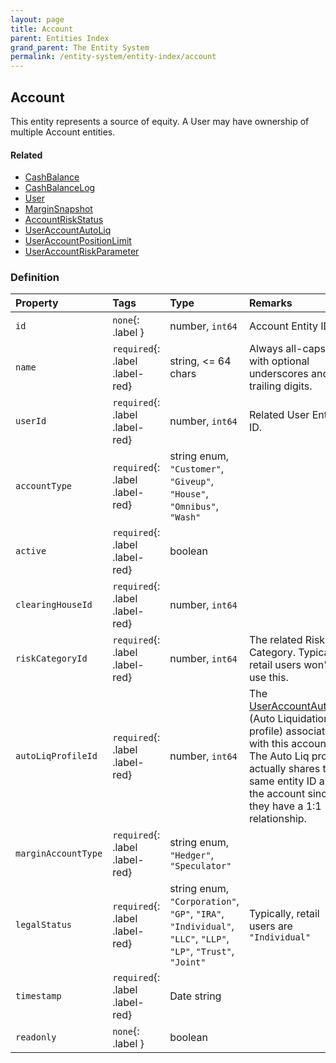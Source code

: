 ```yaml
---
layout: page
title: Account
parent: Entities Index
grand_parent: The Entity System
permalink: /entity-system/entity-index/account
---
```


## Account
This entity represents a source of equity. A User may have ownership of multiple Account entities.

#### Related
- [CashBalance]({{site.baseurl}}/entity-system/entity-index/cashbalance)
- [CashBalanceLog]({{site.baseurl}}/entity-system/entity-index/cashbalancelog)
- [User]({{site.baseurl}}/entity-system/entity-index/user)
- [MarginSnapshot]({{site.baseurl}}/entity-system/entity-index/marginsnapshot)
- [AccountRiskStatus]({{site.baseurl}}/entity-system/entity-index/accountriskstatus)
- [UserAccountAutoLiq]({{site.baseurl}}/entity-system/entity-index/useraccountautoliq)
- [UserAccountPositionLimit]({{site.baseurl}}/entity-system/entity-index/Useraccountpositionlimit)
- [UserAccountRiskParameter]({{site.baseurl}}/entity-system/entity-index/UserAccountRiskParameter)

### Definition

| Property         |Tags      | Type      | Remarks
|:----------------|:------|:--------------------------------------------------|:----------------------------------------------------
| `id` |     `none`{: .label }              | number, `int64`                                            | Account Entity ID. 
| `name` |`required`{: .label .label-red}       | string, <= 64 chars                                           | Always all-caps with optional underscores and trailing digits.
| `userId` | `required`{: .label .label-red}      | number, `int64`                                            | Related User Entity ID.
| `accountType` | `required`{: .label .label-red} | string enum, `"Customer"`, `"Giveup"`, `"House"`, `"Omnibus"`, `"Wash"`  | 
| `active`  | `required`{: .label .label-red}  | boolean | 
| `clearingHouseId` | `required`{: .label .label-red}  | number, `int64` | 
| `riskCategoryId` | `required`{: .label .label-red}  | number, `int64` | The related Risk Category. Typical retail users won't use this.
| `autoLiqProfileId` | `required`{: .label .label-red}  | number, `int64` | The [UserAccountAutoLiq]({{site.baseurl}}/entity-system/entity-index/UserAccountAutoLiq) (Auto Liquidation profile) associated with this account. The Auto Liq profile actually shares the same entity ID as the account since they have a 1:1 relationship.
| `marginAccountType` | `required`{: .label .label-red}  | string enum, `"Hedger"`, `"Speculator"` | 
| `legalStatus` | `required`{: .label .label-red}  | string enum, `"Corporation"`, `"GP"`, `"IRA"`, `"Individual"`, `"LLC"`, `"LLP"`, `"LP"`, `"Trust"`, `"Joint"` | Typically, retail users are `"Individual"`
| `timestamp` |`required`{: .label .label-red}  | Date string | 
| `readonly` | `none`{: .label } | boolean |
